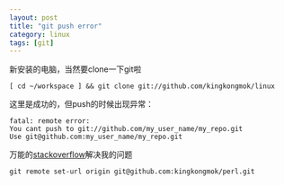 ```yaml
---
layout: post
title: "git push error"
category: linux
tags: [git]
---
```



新安装的电脑，当然要clone一下git啦
```
[ cd ~/workspace ] && git clone git://github.com/kingkongmok/linux
```

这里是成功的，但push的时候出现异常：


```
fatal: remote error: 
You cant push to git://github.com/my_user_name/my_repo.git
Use git@github.com:my_user_name/my_repo.git
```

万能的[stackoverflow](http://stackoverflow.com/questions/7548661/git-github-cant-push-to-master)解决我的问题


```
git remote set-url origin git@github.com:kingkongmok/perl.git
```
